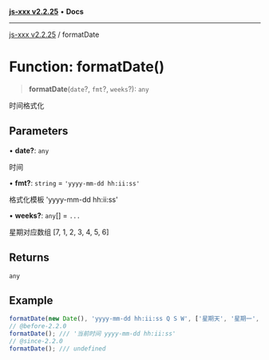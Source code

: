 [**js-xxx v2.2.25**](../README.md) • **Docs**

***

[js-xxx v2.2.25](../README.md) / formatDate

# Function: formatDate()

> **formatDate**(`date`?, `fmt`?, `weeks`?): `any`

时间格式化

## Parameters

• **date?**: `any`

时间

• **fmt?**: `string` = `'yyyy-mm-dd hh:ii:ss'`

格式化模板 'yyyy-mm-dd hh:ii:ss'

• **weeks?**: `any`[] = `...`

星期对应数组 [7, 1, 2, 3, 4, 5, 6]

## Returns

`any`

## Example

```ts
formatDate(new Date(), 'yyyy-mm-dd hh:ii:ss Q S W', ['星期天', '星期一', '星期二', '星期三', '星期四', '星期五', '星期六']); /// '2022-04-26 11:33:53 2 123 星期二'
// @before-2.2.0
formatDate(); /// '当前时间 yyyy-mm-dd hh:ii:ss'
// @since-2.2.0
formatDate(); /// undefined
```
